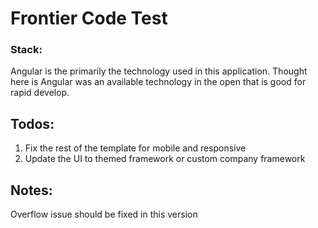 # Frontier Code Test

### Stack:
Angular is the primarily the technology used in this application.  Thought here is Angular was an available technology in the open that is good for rapid develop.

## Todos:
1. Fix the rest of the template for mobile and responsive
2. Update the UI to themed framework or custom company framework

## Notes:
Overflow issue should be fixed in this version

